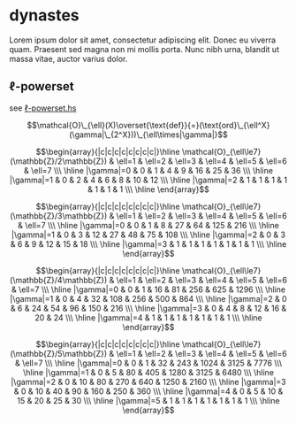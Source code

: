 # dynastes
Lorem ipsum dolor sit amet, consectetur adipiscing elit. Donec eu viverra quam. Praesent sed magna non mi mollis porta. Nunc nibh urna, blandit ut massa vitae, auctor varius dolor. 


## $\ell$-powerset

see [ℓ-powerset.hs](ℓ-powerset.hs)

$$\mathcal{O}\_{\ell}(X)\overset{\text{def}}{=}(\text{ord}\_{\ell^X}(\gamma|\_{2^X}))\_{\ell\times|\gamma|}$$

$$\begin{array}{|c|c|c|c|c|c|c|c|}\hline
  \mathcal{O}_{\ell\le7}(\mathbb{Z}/2\mathbb{Z}) & \ell=1 & \ell=2 & \ell=3 & \ell=4 & \ell=5 & \ell=6 & \ell=7 \\\ \hline
  |\gamma|=0 & 0 & 1 & 4 & 9 & 16 & 25 & 36 \\\ \hline
  |\gamma|=1 & 0 & 2 & 4 & 6 & 8 & 10 & 12 \\\ \hline
  |\gamma|=2 & 1 & 1 & 1 & 1 & 1 & 1 & 1 \\\ \hline
\end{array}$$

$$\begin{array}{|c|c|c|c|c|c|c|c|}\hline
  \mathcal{O}_{\ell\le7}(\mathbb{Z}/3\mathbb{Z}) & \ell=1 & \ell=2 & \ell=3 & \ell=4 & \ell=5 & \ell=6 & \ell=7 \\\ \hline
  |\gamma|=0 & 0 & 1 & 8 & 27 & 64 & 125 & 216 \\\ \hline
  |\gamma|=1 & 0 & 3 & 12 & 27 & 48 & 75 & 108 \\\ \hline
  |\gamma|=2 & 0 & 3 & 6 & 9 & 12 & 15 & 18 \\\ \hline
  |\gamma|=3 & 1 & 1 & 1 & 1 & 1 & 1 & 1 \\\ \hline
\end{array}$$

$$\begin{array}{|c|c|c|c|c|c|c|c|}\hline
  \mathcal{O}_{\ell\le7}(\mathbb{Z}/4\mathbb{Z}) & \ell=1 & \ell=2 & \ell=3 & \ell=4 & \ell=5 & \ell=6 & \ell=7 \\\ \hline
  |\gamma|=0 & 0 & 1 & 16 & 81 & 256 & 625 & 1296 \\\ \hline
  |\gamma|=1 & 0 & 4 & 32 & 108 & 256 & 500 & 864 \\\ \hline
  |\gamma|=2 & 0 & 6 & 24 & 54 & 96 & 150 & 216 \\\ \hline
  |\gamma|=3 & 0 & 4 & 8 & 12 & 16 & 20 & 24 \\\ \hline
  |\gamma|=4 & 1 & 1 & 1 & 1 & 1 & 1 & 1 \\\ \hline
\end{array}$$

$$\begin{array}{|c|c|c|c|c|c|c|c|}\hline
  \mathcal{O}_{\ell\le7}(\mathbb{Z}/5\mathbb{Z}) & \ell=1 & \ell=2 & \ell=3 & \ell=4 & \ell=5 & \ell=6 & \ell=7 \\\ \hline
  |\gamma|=0 & 0 & 1 & 32 & 243 & 1024 & 3125 & 7776 \\\ \hline
  |\gamma|=1 & 0 & 5 & 80 & 405 & 1280 & 3125 & 6480 \\\ \hline
  |\gamma|=2 & 0 & 10 & 80 & 270 & 640 & 1250 & 2160 \\\ \hline
  |\gamma|=3 & 0 & 10 & 40 & 90 & 160 & 250 & 360 \\\ \hline
  |\gamma|=4 & 0 & 5 & 10 & 15 & 20 & 25 & 30 \\\ \hline
  |\gamma|=5 & 1 & 1 & 1 & 1 & 1 & 1 & 1 \\\ \hline
\end{array}$$

